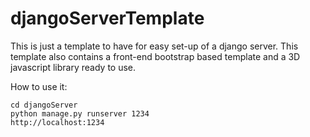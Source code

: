 # djangoServerTemplate

This is just a template to have for easy set-up of a django server. This template also contains a front-end bootstrap based template and a 3D javascript library ready to use.

How to use it:
```
cd djangoServer
python manage.py runserver 1234
http://localhost:1234
```
